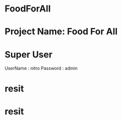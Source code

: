 # FoodForAll

# Project Name: Food For All

# Super User
UserName : nitro
Password : admin

# resit
# resit
